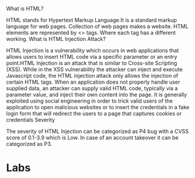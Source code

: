 What is HTML?

HTML stands for Hypertext Markup Language.It is a standard markup language for web pages. Collection of web pages makes a website. HTML elements are represented by <> tags. Where each tag has a different working.
What is HTML Injection Attack?

HTML Injection is a vulnerability which occurs in web applications that allows users to insert HTML code via a specific parameter or an entry point.HTML Injection is an attack that is similar to Cross-site Scripting (XSS). While in the XSS vulnerability the attacker can inject and execute Javascript code, the HTML injection attack only allows the injection of certain HTML tags. When an application does not properly handle user supplied data, an attacker can supply valid HTML code, typically via a parameter value, and inject their own content into the page. It is generally exploited using social engineering in order to trick valid users of the application to open malicious websites or to insert the credentials in a fake login form that will redirect the users to a page that captures cookies or credentials
Severity

The severity of HTML Injection can be categorized as P4 bug with a CVSS score of 0.1-3.9 which is Low. In case of an account takeover it can be categorized as P3.

<h1> Labs </h1
